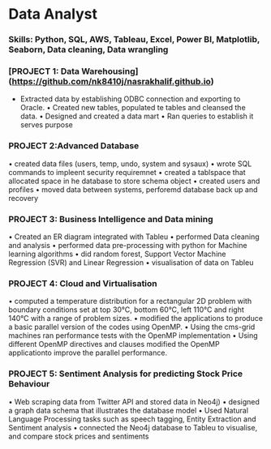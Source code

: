 # Data Analyst

### Skills: Python, SQL, AWS, Tableau, Excel, Power BI, Matplotlib, Seaborn, Data cleaning, Data wrangling
### [PROJECT 1: Data Warehousing] (https://github.com/nk8410j/nasrakhalif.github.io)
*  Extracted data by establishing ODBC connection and exporting to Oracle.
•  Created new tables, populated te tables and cleansed the data.
•  Designed and created a data mart
•  Ran queries to establish it serves purpose

### PROJECT 2:Advanced Database
•  created data files (users, temp, undo, system and sysaux)
•  wrote SQL commands to impleent security requiremnet
•  created a tablspace that allocated space in he database to store schema object
•  created users and profiles
•  moved data between systems, perforemd database back up and recovery


### PROJECT 3: Business Intelligence and Data mining
•  Created an ER diagram integrated with Tableu
•  performed Data cleaning and analysis
•  performed data pre-processing with python for Machine learning algorithms
•  did random forest, Support Vector Machine Regression (SVR) and Linear Regression
•  visualisation of data on Tableu

### PROJECT 4: Cloud and Virtualisation
•  computed a temperature distribution for a rectangular 2D problem with boundary conditions set at top 30°C,      bottom 60°C, left 110°C and right 140°C with a range of problem sizes.
•  modified the applications to produce a basic parallel version of the codes using OpenMP.
• Using the cms-grid machines ran performance tests with the OpenMP implementation
• Using different OpenMP directives and clauses  modified the OpenMP applicationto improve the parallel performance.

### PROJECT 5: Sentiment Analysis for predicting Stock Price Behaviour

• Web scraping data from Twitter API and stored data in Neo4j)
• designed a graph data schema that illustrates the database model
• Used Natural Language Processing tasks such as speech tagging, Entity Extraction and Sentiment analysis
• connected the Neo4j database to Tableu to visualise, and compare stock prices and sentiments

